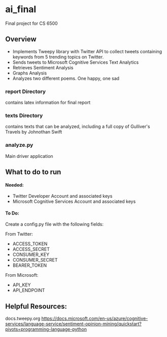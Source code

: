 # ai_final
Final project for CS 6500

## Overview
* Implements Tweepy library with Twitter API to collect tweets containing keywords from 5 trending topics on Twitter.
* Sends tweets to Microsoft Cognitive Services Text Analytics
* Retrieves Sentiment Analysis
* Graphs Analysis
* Analyzes two different poems. One happy, one sad

### report Directory
contains latex information for final report

### texts Directory
contains texts that can be analyzed, including a full copy of Gulliver's
Travels by Johnothan Swift

### analyze.py
Main driver application

## What to do to run
#### Needed:
* Twitter Developer Account and associated keys
* Microsoft Cognitive Services Account and associated keys

#### To Do:
Create a config.py file with the following fields:

From Twitter:
* ACCESS_TOKEN
* ACCESS_SECRET
* CONSUMER_KEY
* CONSUMER_SECRET
* BEARER_TOKEN

From Microsoft:
* API_KEY
* API_ENDPOINT


## Helpful Resources:
docs.tweepy.org
https://docs.microsoft.com/en-us/azure/cognitive-services/language-service/sentiment-opinion-mining/quickstart?pivots=programming-language-python
